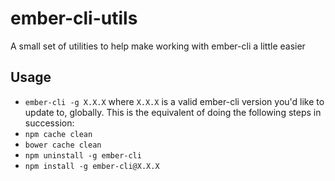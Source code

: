# ember-cli-utils
A small set of utilities to help make working with ember-cli a little easier

## Usage
* `ember-cli -g X.X.X` where `X.X.X` is a valid ember-cli version you'd like to update to, globally. This is the equivalent of doing the following steps in succession:
 * `npm cache clean`
 * `bower cache clean`
 * `npm uninstall -g ember-cli`
 * `npm install -g ember-cli@X.X.X`
